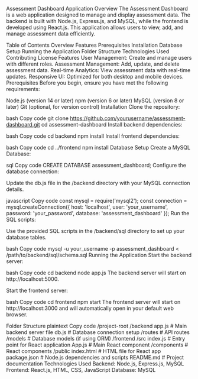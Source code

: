 Assessment Dashboard Application
Overview
The Assessment Dashboard is a web application designed to manage and display assessment data. The backend is built with Node.js, Express.js, and MySQL, while the frontend is developed using React.js. This application allows users to view, add, and manage assessment data efficiently.

Table of Contents
Overview
Features
Prerequisites
Installation
Database Setup
Running the Application
Folder Structure
Technologies Used
Contributing
License
Features
User Management: Create and manage users with different roles.
Assessment Management: Add, update, and delete assessment data.
Real-time Analytics: View assessment data with real-time updates.
Responsive UI: Optimized for both desktop and mobile devices.
Prerequisites
Before you begin, ensure you have met the following requirements:

Node.js (version 14 or later)
npm (version 6 or later)
MySQL (version 8 or later)
Git (optional, for version control)
Installation
Clone the repository:

bash
Copy code
git clone https://github.com/yourusername/assessment-dashboard.git
cd assessment-dashboard
Install backend dependencies:

bash
Copy code
cd backend
npm install
Install frontend dependencies:

bash
Copy code
cd ../frontend
npm install
Database Setup
Create a MySQL Database:

sql
Copy code
CREATE DATABASE assessment_dashboard;
Configure the database connection:

Update the db.js file in the /backend directory with your MySQL connection details.

javascript
Copy code
const mysql = require('mysql2');
const connection = mysql.createConnection({
    host: 'localhost',
    user: 'your_username',
    password: 'your_password',
    database: 'assessment_dashboard'
});
Run the SQL scripts:

Use the provided SQL scripts in the /backend/sql directory to set up your database tables.

bash
Copy code
mysql -u your_username -p assessment_dashboard < /path/to/backend/sql/schema.sql
Running the Application
Start the backend server:

bash
Copy code
cd backend
node app.js
The backend server will start on http://localhost:5000.

Start the frontend server:

bash
Copy code
cd frontend
npm start
The frontend server will start on http://localhost:3000 and will automatically open in your default web browser.

Folder Structure
plaintext
Copy code
/project-root
  /backend
    app.js           # Main backend server file
    db.js            # Database connection setup
    /routes          # API routes
    /models          # Database models (if using ORM)
  /frontend
    /src
      index.js       # Entry point for React application
      App.js         # Main React component
    /components      # React components
  /public
    index.html       # HTML file for React app
  package.json       # Node.js dependencies and scripts
  README.md          # Project documentation
Technologies Used
Backend: Node.js, Express.js, MySQL
Frontend: React.js, HTML, CSS, JavaScript
Database: MySQL
